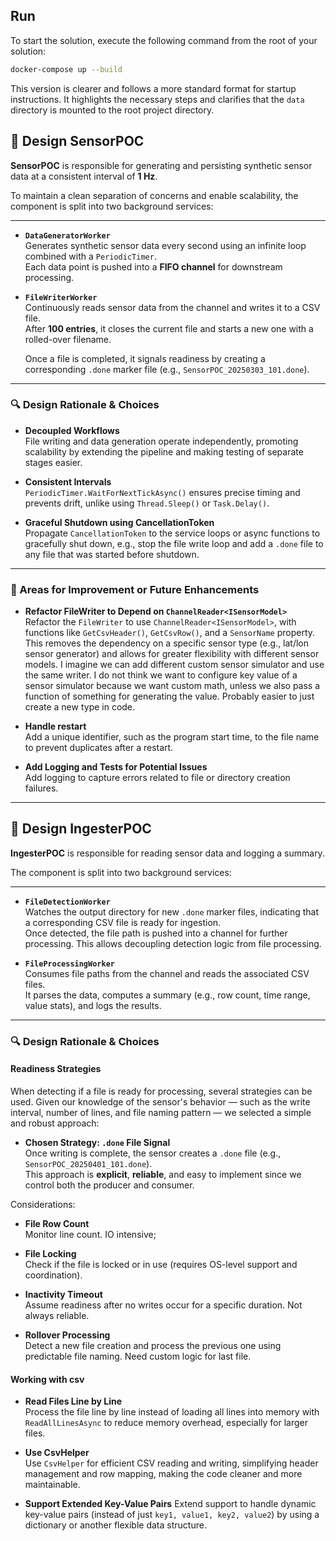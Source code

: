 ## Run

To start the solution, execute the following command from the root of your solution:

```bash
docker-compose up --build
```

This version is clearer and follows a more standard format for startup instructions. It highlights the necessary steps and clarifies that the `data` directory is mounted to the root project directory.


## 🧩 Design SensorPOC

**SensorPOC** is responsible for generating and persisting synthetic sensor data at a consistent interval of **1 Hz**.

To maintain a clean separation of concerns and enable scalability, the component is split into two background services:

---

- **`DataGeneratorWorker`**  
  Generates synthetic sensor data every second using an infinite loop combined with a `PeriodicTimer`.  
  Each data point is pushed into a **FIFO channel** for downstream processing.

- **`FileWriterWorker`**  
  Continuously reads sensor data from the channel and writes it to a CSV file.  
  After **100 entries**, it closes the current file and starts a new one with a rolled-over filename.

  Once a file is completed, it signals readiness by creating a corresponding `.done` marker file (e.g., `SensorPOC_20250303_101.done`).

---

### 🔍 Design Rationale & Choices

- **Decoupled Workflows**  
  File writing and data generation operate independently, promoting scalability by extending the pipeline and making testing of separate stages easier.

- **Consistent Intervals**  
  `PeriodicTimer.WaitForNextTickAsync()` ensures precise timing and prevents drift, unlike using `Thread.Sleep()` or `Task.Delay()`.

- **Graceful Shutdown using CancellationToken**  
  Propagate `CancellationToken` to the service loops or async functions to gracefully shut down, e.g., stop the file write loop and add a `.done` file to any file that was started before shutdown.

---

### 🔧 Areas for Improvement or Future Enhancements

- **Refactor FileWriter to Depend on `ChannelReader<ISensorModel>`**  
  Refactor the `FileWriter` to use `ChannelReader<ISensorModel>`, with functions like `GetCsvHeader()`, `GetCsvRow()`, and a `SensorName` property. This removes the dependency on a specific sensor type (e.g., lat/lon sensor generator) and allows for greater flexibility with different sensor models.
  I imagine we can add different custom sensor simulator and use the same writer. I do not think we want to configure key value of a sensor simulator because we want custom math, unless we also pass a function of something for generating the value. Probably easier to just create a new type in code.

- **Handle restart**  
  Add a unique identifier, such as the program start time, to the file name to prevent duplicates after a restart.

- **Add Logging and Tests for Potential Issues**  
  Add logging to capture errors related to file or directory creation failures.

---

## 🧩 Design IngesterPOC

**IngesterPOC** is responsible for reading sensor data and logging a summary.

The component is split into two background services:

---
- **`FileDetectionWorker`**  
  Watches the output directory for new `.done` marker files, indicating that a corresponding CSV file is ready for ingestion.  
  Once detected, the file path is pushed into a channel for further processing. This allows decoupling detection logic from file processing.

- **`FileProcessingWorker`**  
  Consumes file paths from the channel and reads the associated CSV files.  
  It parses the data, computes a summary (e.g., row count, time range, value stats), and logs the results.

---

### 🔍 Design Rationale & Choices

#### Readiness Strategies

When detecting if a file is ready for processing, several strategies can be used. Given our knowledge of the sensor's behavior — such as the write interval, number of lines, and file naming pattern — we selected a simple and robust approach:

- **Chosen Strategy: `.done` File Signal**  
  Once writing is complete, the sensor creates a `.done` file (e.g., `SensorPOC_20250401_101.done`).  
  This approach is **explicit**, **reliable**, and easy to implement since we control both the producer and consumer.

Considerations:
- **File Row Count**  
  Monitor line count. IO intensive;

- **File Locking**  
  Check if the file is locked or in use (requires OS-level support and coordination).

- **Inactivity Timeout**  
  Assume readiness after no writes occur for a specific duration. Not always reliable.

- **Rollover Processing**  
  Detect a new file creation and process the previous one using predictable file naming. Need custom logic for last file. 

#### Working with csv

- **Read Files Line by Line**  
  Process the file line by line instead of loading all lines into memory with `ReadAllLinesAsync` to reduce memory overhead, especially for larger files.

- **Use CsvHelper**  
  Use `CsvHelper` for efficient CSV reading and writing, simplifying header management and row mapping, making the code cleaner and more maintainable.

- **Support Extended Key-Value Pairs**
  Extend support to handle dynamic key-value pairs (instead of just `key1, value1, key2, value2`) by using a dictionary or another flexible data structure.



